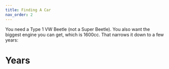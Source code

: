 ```yaml
---
title: Finding A Car
nav_order: 2
---
```

You need a Type 1 VW Beetle (not a Super Beetle). You also want the biggest engine you can get, which is 1600cc. That narrows it down to a few years:

# Years
